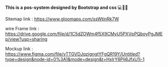 <b>This is a pos-system designed by Bootstrap and css </b> 💻️👩‍💻️

Sitemap link :
https://www.gloomaps.com/ssWtinRk7W

wire Frame link :
https://drive.google.com/file/d/1C5dZOWm4f5X9CMyU5PXVpPQboyPgJMEp/view?usp=sharing

Mockup link :
https://www.figma.com/file/vTTGVDJqzjgngtYFgQR19Y/Untitled?type=design&node-id=0%3A1&mode=design&t=HxlrY6Plj6JfxU1i-1
